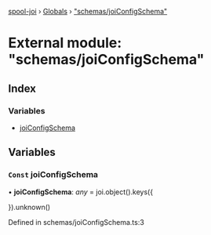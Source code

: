 [spool-joi](../README.md) › [Globals](../globals.md) › ["schemas/joiConfigSchema"](_schemas_joiconfigschema_.md)

# External module: "schemas/joiConfigSchema"

## Index

### Variables

* [joiConfigSchema](_schemas_joiconfigschema_.md#const-joiconfigschema)

## Variables

### `Const` joiConfigSchema

• **joiConfigSchema**: *any* =  joi.object().keys({

}).unknown()

Defined in schemas/joiConfigSchema.ts:3
